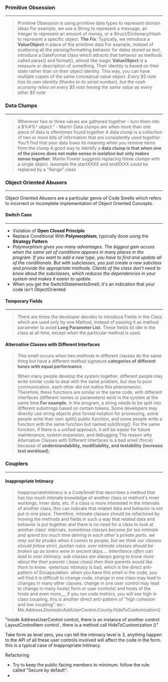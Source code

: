 
### Primitive Obsession
---
> Primitive Obsession is using primitive data types to represent domain ideas
> For example, we use a String to represent a message, an Integer to represent an amount of money, or a Struct/Dictionary/Hash to represent a specific object.
> **The Fix**: Typically, we introduce a **ValueObject** in place of the primitive data
> For example, instead of scattering all the parsing/formatting behavior for dates stored as text, introduce a DateFormat class which attracts that behavior as methods called parse() and format(), almost like magic
> **ValueObject** is a measure or description of something. Their identity is based on their state rather than on their object identity. This way, you can have multiple copies of the same conceptual value object. _Every $5 note has its own identity (thanks to its serial number), but the cash economy relies on every $5 note having the same value as every other $5 note_
### Data Clumps
---
>Whenever two or three values are gathered together – turn them into a $%#%^ object.” - Martin
>Data clumps are when more than one piece of data is oftentimes found together
>A data clump is a collection of two or more bits of information that are consistently used together. You’ll find that your data loses its meaning when you remove items from the clump
>A good way to identify a **data clump is that when one of the pieces does not make sense in isolation but only makes sense together**.
>Martin Fowler suggests replacing these clumps with a single object. Iexample  the startXXXX and endXXXX could be replaced by a "Range" class

### **Object Oriented Abusers** 
---
Object Oriented Abusers are a particular genre of Code Smells which refers to incorrect or incomplete implementation of Object Oriented Concepts.

#### Switch Case
---
- Violation of **Open Closed Principle**
- Replace Conditional With **Polymorphism**, typically done using the **Strategy Pattern**
- _Polymorphism gives you many advantages. The biggest gain occurs when the same set of conditions appears in many places in the program. If you want to add a new type, you have to find and update all of the conditionals. But with subclasses, you just create a new subclass and provide the appropriate methods. Clients of the class don't need to know about the subclasses, which reduces the dependencies in your system and makes it easier to update._
- When you get the SwitchStatementsSmell, it's an indication that your code isn't ObjectOriented

#### Temporary Fields
----
>There are times the developer decides to introduce Fields in the Class which are used only by one Method, instead of passing it as method parameter to avoid **Long Parameter List**. These fields sit idle in the class at all time, except when the particular method is used.

#### Alternative Classes with Different Interfaces
>This smell occurs when two methods in different classes do the same thing but have a different method signature
>**categories of different tunes with equal performance** .

>When many people develop the system together, different people may write similar code to deal with the same problem, but due to poor communication, each other did not notice this phenomenon. Therefore, these functions are similar or the same code, with different interfaces (different names or parameters) exist in the system at the same time
>**For example**, in the program, a string needs to be split into different substrings based on certain tokens. Some developers may directly use string objects plus formal notation for processing, some people write their own split() public function, and some people write a function with the same function but named subString(). For the same function, if there is a unified approach, it will be easier for future maintenance, system expansion, and debugging
>The reason why Alternative Classes with Different Interfaces is a bad smell (force)   because of  **understandability,  modifiability, and testability (increase test workload).**

### **Couplers**
---
 #### Inappropriate Intimacy
> InappropriateIntimacy is a CodeSmell that describes a method that has too much intimate knowledge of another class or method's inner workings, inner data, etc.
> If a class is more interested in the internals of another class, this can indicate that related data and behavior is not put in one place. Therefore, intimate classes should be refactored by moving the methods and fields in such a way that related data and behavior is put together and there is no need for a class to look at another class' internals.
> _sometimes classes become far too intimate and spend too much time delving in each other's private parts. we may not be prudes when it comes to people, but we think our classes should follow strict, puritan rules. over intimate classes should be broken up as lovers were in ancient days.... Inheritance often can lead to over intimacy. sub classes are always going to know more about the their parents ( base class) then their parents would like them to know._
> -peterluzc
intimacy is bad, which is the direct anti-pattern of Encapsulation. when you have this smell in the code, you will find it is difficult to change code, change in one class may lead to changes in many other classes. change in one user control may lead to change in many hosts( form or user controls) and hosts of the hosts and even more,,,, if you run code metrics, you will see high in class coupling, this is another direct anti-pattern of "high cohesion and low coupling".
ex:- Me.Address.DomesticAddUserControl.County.HideToCustomization()
  
"inside AddressUserControl control, there is an instance of another control  LayoutControlItem control , there is a method call HideToCustomization ()"

Take form as level zero, you can tell the intimacy level is 3, anything happen to the API of all these user controls involved will affect the code in the form. this is a typical case of Inappropriate Intimacy.

Refactoring
- Try to keep the public facing members to minimum. follow the rule called "Secure by default".
- 


<!--stackedit_data:
eyJoaXN0b3J5IjpbMTQ4MDY4MTgwNCw2OTAzNDc1MTMsLTE4Nz
A0OTczNDQsLTEwNjY5NTYzNzgsMTEyOTU1Nzk1NCwtNTEwMjU4
MTUsNTkzODQ2ODA4LDgzNjMxNDc4Niw1ODY2NjQzOTYsLTE4MD
MzMjIzMSwtMjk3Njg0NDg0LDEwMDgwODM0OTZdfQ==
-->